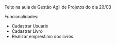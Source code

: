 Feito na aula de Gestão Agil de Projetos do dia 20/03

Funcionalidades:
 - Cadastrar Usuario
 - Cadastrar Livro
 - Realizar emprestimo dos livros
